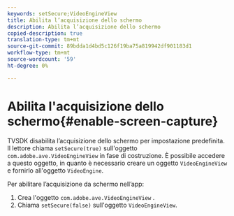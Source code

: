 ```yaml
---
keywords: setSecure;VideoEngineView
title: Abilita l’acquisizione dello schermo
description: Abilita l’acquisizione dello schermo
copied-description: true
translation-type: tm+mt
source-git-commit: 89bdda1d4bd5c126f19ba75a819942df901183d1
workflow-type: tm+mt
source-wordcount: '59'
ht-degree: 0%

---
```



# Abilita l&#39;acquisizione dello schermo{#enable-screen-capture}

TVSDK disabilita l’acquisizione dello schermo per impostazione predefinita. Il lettore chiama `setSecure(true)` sull&#39;oggetto `com.adobe.ave.VideoEngineView` in fase di costruzione. È possibile accedere a questo oggetto, in quanto è necessario creare un oggetto `VideoEngineView` e fornirlo all&#39;oggetto `VideoEngine`.

Per abilitare l’acquisizione da schermo nell’app:

1. Crea l&#39;oggetto `com.adobe.ave.VideoEngineView` .
1. Chiama `setSecure(false)` sull&#39;oggetto `VideoEngineView`.
